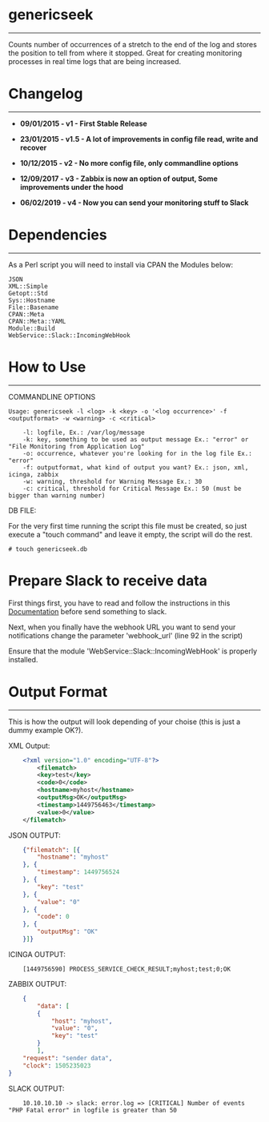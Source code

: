 # genericseek
--------------------------------------------------------------------------------

Counts  number  of occurrences of a stretch to the end of the log and stores the
position  to  tell  from  where  it  stopped.  Great   for  creating  monitoring
processes in real time logs that are being increased.

# Changelog
--------------------------------------------------------------------------------

* **09/01/2015 - v1   - First Stable Release**

* **23/01/2015 - v1.5 - A lot of improvements in config file read, write and recover**

* **10/12/2015 - v2   - No more config file, only commandline options**

* **12/09/2017 - v3   - Zabbix is now an option of output, Some improvements under the hood**

* **06/02/2019 - v4   - Now you can send your monitoring stuff to Slack**

# Dependencies
--------------------------------------------------------------------------------

As a Perl script you will need to install via CPAN the Modules below:

	JSON
	XML::Simple
	Getopt::Std
	Sys::Hostname
	File::Basename
	CPAN::Meta
	CPAN::Meta::YAML
	Module::Build
	WebService::Slack::IncomingWebHook

# How to Use
--------------------------------------------------------------------------------

COMMANDLINE OPTIONS

	Usage: genericseek -l <log> -k <key> -o '<log occurrence>' -f <outputformat> -w <warning> -c <critical>

        -l: logfile, Ex.: /var/log/message
        -k: key, something to be used as output message Ex.: "error" or "File Monitoring from Application Log"
        -o: occurrence, whatever you're looking for in the log file Ex.: "error"
        -f: outputformat, what kind of output you want? Ex.: json, xml, icinga, zabbix
        -w: warning, threshold for Warning Message Ex.: 30
        -c: critical, threshold for Critical Message Ex.: 50 (must be bigger than warning number)

DB FILE:

For  the  very  first time running the script this file must be created, so just
execute a "touch command" and leave it empty, the script will do the rest.

	# touch genericseek.db

# Prepare Slack to receive data

First things first, you have to read and follow the instructions in this [Documentation] before send something to slack.

Next, when you finally have the webhook URL you want to send your notifications change the parameter 'webhook_url' (line 92 in the script)

Ensure that the module 'WebService::Slack::IncomingWebHook' is properly installed.

# Output Format
--------------------------------------------------------------------------------

This  is how the output will look depending of your choise (this is just a dummy example OK?).

XML Output:
```xml
	<?xml version="1.0" encoding="UTF-8"?>
		<filematch>
		<key>test</key>
		<code>0</code>
		<hostname>myhost</hostname>
		<outputMsg>OK</outputMsg>
		<timestamp>1449756463</timestamp>
		<value>0</value>
	</filematch>
```
JSON OUTPUT:

```json
	{"filematch": [{
		"hostname": "myhost"
	}, {
		"timestamp": 1449756524
	}, {
		"key": "test"
	}, {
		"value": "0"
	}, {
		"code": 0
	}, {
		"outputMsg": "OK"
	}]}
```

ICINGA OUTPUT:

```
	[1449756590] PROCESS_SERVICE_CHECK_RESULT;myhost;test;0;OK
```

ZABBIX OUTPUT:

```json
	{
		"data": [
		{
			"host": "myhost",
			"value": "0",
			"key": "test"
		}
		],
	"request": "sender data",
	"clock": 1505235023
}
```

SLACK OUTPUT:

```
	10.10.10.10 -> slack: error.log => [CRITICAL] Number of events "PHP Fatal error" in logfile is greater than 50
```

[//]: # (Links bellow)

   [Documentation]: <https://api.slack.com/tutorials/slack-apps-hello-world>
